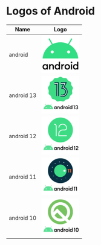 # Logos of Android
Name|Logo
--|--
android|<img src="android.png" width="100px"> 
android 13|<img src="android_13.png" width="100px"> 
android 12|<img src="android_12.png" width="100px"> 
android 11|<img src="android_11.png" width="100px"> 
android 10|<img src="android_10.png" width="100px"> 

